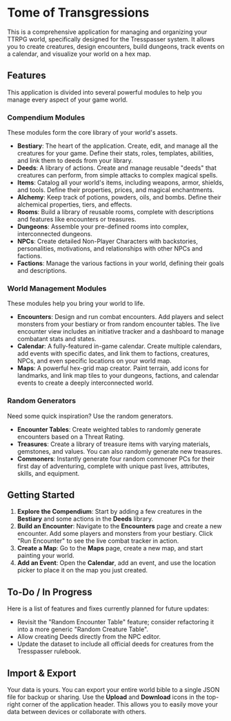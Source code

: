 # Tome of Transgressions

This is a comprehensive application for managing and organizing your TTRPG world, specifically designed for the Tresspasser system. It allows you to create creatures, design encounters, build dungeons, track events on a calendar, and visualize your world on a hex map.

## Features

This application is divided into several powerful modules to help you manage every aspect of your game world.

### Compendium Modules

These modules form the core library of your world's assets.

*   **Bestiary**: The heart of the application. Create, edit, and manage all the creatures for your game. Define their stats, roles, templates, abilities, and link them to deeds from your library.
*   **Deeds**: A library of actions. Create and manage reusable "deeds" that creatures can perform, from simple attacks to complex magical spells.
*   **Items**: Catalog all your world's items, including weapons, armor, shields, and tools. Define their properties, prices, and magical enchantments.
*   **Alchemy**: Keep track of potions, powders, oils, and bombs. Define their alchemical properties, tiers, and effects.
*   **Rooms**: Build a library of reusable rooms, complete with descriptions and features like encounters or treasures.
*   **Dungeons**: Assemble your pre-defined rooms into complex, interconnected dungeons.
*   **NPCs**: Create detailed Non-Player Characters with backstories, personalities, motivations, and relationships with other NPCs and factions.
*   **Factions**: Manage the various factions in your world, defining their goals and descriptions.

### World Management Modules

These modules help you bring your world to life.

*   **Encounters**: Design and run combat encounters. Add players and select monsters from your bestiary or from random encounter tables. The live encounter view includes an initiative tracker and a dashboard to manage combatant stats and states.
*   **Calendar**: A fully-featured in-game calendar. Create multiple calendars, add events with specific dates, and link them to factions, creatures, NPCs, and even specific locations on your world map.
*   **Maps**: A powerful hex-grid map creator. Paint terrain, add icons for landmarks, and link map tiles to your dungeons, factions, and calendar events to create a deeply interconnected world.

### Random Generators

Need some quick inspiration? Use the random generators.

*   **Encounter Tables**: Create weighted tables to randomly generate encounters based on a Threat Rating.
*   **Treasures**: Create a library of treasure items with varying materials, gemstones, and values. You can also randomly generate new treasures.
*   **Commoners**: Instantly generate four random commoner PCs for their first day of adventuring, complete with unique past lives, attributes, skills, and equipment.

## Getting Started

1.  **Explore the Compendium**: Start by adding a few creatures in the **Bestiary** and some actions in the **Deeds** library.
2.  **Build an Encounter**: Navigate to the **Encounters** page and create a new encounter. Add some players and monsters from your bestiary. Click "Run Encounter" to see the live combat tracker in action.
3.  **Create a Map**: Go to the **Maps** page, create a new map, and start painting your world.
4.  **Add an Event**: Open the **Calendar**, add an event, and use the location picker to place it on the map you just created.

## To-Do / In Progress

Here is a list of features and fixes currently planned for future updates:

*   Revisit the "Random Encounter Table" feature; consider refactoring it into a more generic "Random Creature Table".
*   Allow creating Deeds directly from the NPC editor.
*   Update the dataset to include all official deeds for creatures from the Tresspasser rulebook.

## Import & Export

Your data is yours. You can export your entire world bible to a single JSON file for backup or sharing. Use the **Upload** and **Download** icons in the top-right corner of the application header. This allows you to easily move your data between devices or collaborate with others.
